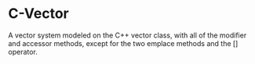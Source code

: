 # C-Vector
A vector system modeled on the C++ vector class, with all of the modifier and accessor methods, except for the two emplace methods and the [] operator.
